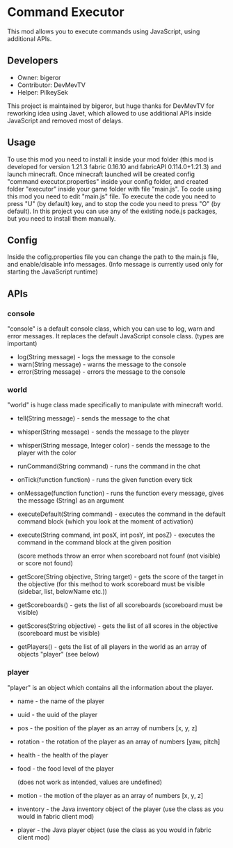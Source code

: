 # Command Executor
This mod allows you to execute commands using JavaScript, using additional APIs.
## Developers
- Owner: bigeror
- Contributor: DevMevTV
- Helper: PilkeySek

This project is maintained by bigeror, but huge thanks for DevMevTV for reworking idea using Javet, which allowed to use additional APIs inside JavaScript and removed most of delays.

## Usage
To use this mod you need to install it inside your mod folder (this mod is developed for version 1.21.3 fabric 0.16.10 and fabricAPI 0.114.0+1.21.3) and launch minecraft. Once minecraft launched will be created config "command executor.properties" inside your config folder, and created folder "executor" inside your game folder with file "main.js". To code using this mod you need to edit "main.js" file. To execute the code you need to press "U" (by default) key, and to stop the code you need to press "O" (by default). In this project you can use any of the existing node.js packages, but you need to install them manually.

## Config
Inside the cofig.properties file you can change the path to the main.js file, and enable/disable info messages. (Info message is currently used only for starting the JavaScript runtime)

## APIs
### console
"console" is a default console class, which you can use to log, warn and error messages.
It replaces the default JavaScript console class. (types are important)
- log(String message) - logs the message to the console
- warn(String message) - warns the message to the console
- error(String message) - errors the message to the console

### world
"world" is huge class made specifically to manipulate with minecraft world.
- tell(String message) - sends the message to the chat
- whisper(String message) - sends the message to the player
- whisper(String message, Integer color) - sends the message to the player with the color
- runCommand(String command) - runs the command in the chat
- onTick(function function) - runs the given function every tick
- onMessage(function function) - runs the function every message, gives the message (String) as an argument
- executeDefault(String command) - executes the command in the default command block (which you look at the moment of activation)
- execute(String command, int posX, int posY, int posZ) - executes the command in the command block at the given position

  (score methods throw an error when scoreboard not founf (not visible) or score not found)
- getScore(String objective, String target) - gets the score of the target in the objective (for this method to work scoreboard must be visible (sidebar, list, belowName etc.))
- getScoreboards() - gets the list of all scoreboards (scoreboard must be visible)
- getScores(String objective) - gets the list of all scores in the objective (scoreboard must be visible)
- getPlayers() - gets the list of all players in the world as an array of objects "player" (see below)

### player
"player" is an object which contains all the information about the player.
- name - the name of the player
- uuid - the uuid of the player
- pos - the position of the player as an array of numbers [x, y, z]
- rotation - the rotation of the player as an array of numbers [yaw, pitch]
- health - the health of the player
- food - the food level of the player

  (does not work as intended, values are undefined)
- motion - the motion of the player as an array of numbers [x, y, z]
- inventory - the Java inventory object of the player (use the class as you would in fabric client mod)
- player - the Java player object (use the class as you would in fabric client mod)
